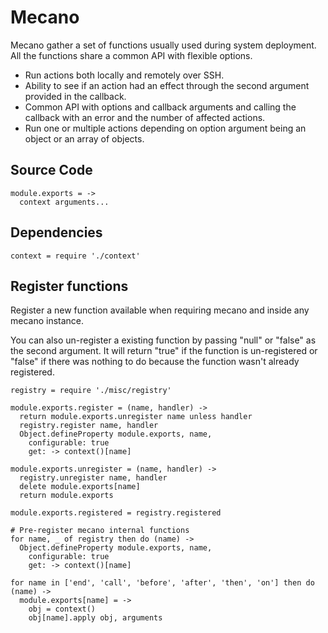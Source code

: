 # Mecano

Mecano gather a set of functions usually used during system deployment. All the
functions share a common API with flexible options.

*   Run actions both locally and remotely over SSH.
*   Ability to see if an action had an effect through the second argument
    provided in the callback.
*   Common API with options and callback arguments and calling the callback with
    an error and the number of affected actions.
*   Run one or multiple actions depending on option argument being an object or
    an array of objects.

## Source Code
    
    module.exports = ->
      context arguments...
  
## Dependencies
  
    context = require './context'

## Register functions

Register a new function available when requiring mecano and inside any mecano
instance. 

You can also un-register a existing function by passing "null" or "false" as
the second argument. It will return "true" if the function is un-registered or
"false" if there was nothing to do because the function wasn't already
registered.

    registry = require './misc/registry'
    
    module.exports.register = (name, handler) ->
      return module.exports.unregister name unless handler
      registry.register name, handler
      Object.defineProperty module.exports, name, 
        configurable: true
        get: -> context()[name]
        
    module.exports.unregister = (name, handler) ->
      registry.unregister name, handler
      delete module.exports[name]
      return module.exports
    
    module.exports.registered = registry.registered

    # Pre-register mecano internal functions
    for name, _ of registry then do (name) ->
      Object.defineProperty module.exports, name, 
        configurable: true
        get: -> context()[name]
      
    for name in ['end', 'call', 'before', 'after', 'then', 'on'] then do (name) ->
      module.exports[name] = ->
        obj = context()
        obj[name].apply obj, arguments
